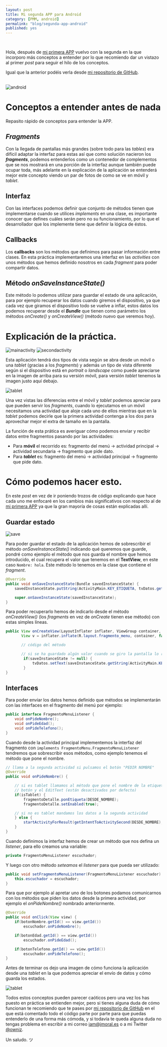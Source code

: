 ```yaml
---
layout: post
title: Mi segunda APP para Android
category: [PMM, android]
permalink: "blog/segunda-app-android"
published: yes
---
```


<br>

Hola, después de [mi primera APP](/blog/primera-app-android) vuelvo con la segunda en la que incorporo más conceptos a entender por lo que recomiendo dar un vistazo al primer *post* para seguir el hilo de los conceptos.

Igual que la anterior podéis verla desde [mi repositorio de GitHub](https://github.com/owniz/AndroidPractise2 "GitHub").

<br>

<img class="differentSize65" src="/assets/img/practica2pmm/android.png" alt="android" style="margin:auto; display:block;">

# Conceptos a entender antes de nada

Repasito rápido de conceptos para entender la APP.

## *Fragments*

Con la llegada de pantallas más grandes (sobre todo para las *tables*) era difícil adaptar la interfaz para estas así que como solución nacieron los ***fragments***, podemos entenderlos como un contenedor de complementos que se nos mostrará en una porción de la interfaz aunque también puede ocupar toda, más adelante en la explicación de la aplicación se entenderá mejor este concepto viendo un par de fotos de como se ve en móvil y *tablet*.

## Interfaz

Con las interfaces podemos definir que conjunto de métodos tienen que implementarse cuando se utilices *implements* en una clase, es importante conocer que defines cuáles serán pero no su funcionamiento, por lo que el desarrollador que los implemente tiene que definir la lógica de éstos.

## Callbacks

Los **callbacks** son los métodos que definimos para pasar información entre clases. En esta práctica implementaremos una interfaz en las *activities* con unos métodos que hemos definido nosotros en cada *fragment* para poder compartir datos.

## Método *onSaveInstanceState()*

Este método lo podemos utilizar para guardar el estado de una aplicación, para por ejemplo recuperar los datos cuando giremos el dispositivo, ya que cada vez que giramos el dispositivo todo se vuelve a inflar, estos datos los podemos recuperar desde el ***Bundle*** que tienen como parámetro los métodos *onCreate()* y *onCreateView()* (método nuevo que veremos hoy).

# Explicación de la práctica.

<img class="inlinetwo" src="/assets/img/practica2pmm/main-movil.gif" alt="mainactivity">
<img class="inlinetwo" src="/assets/img/practica2pmm/second-movil.gif" alt="secondactivity">

Esta aplicación tendrá dos tipos de vista según se abra desde un móvil o una *tablet* (gracias a los *fragments*) y además un tipo de vista diferente según si el dispositivo está en *portrait* o *landscape* como puede apreciarse en la imagen de arriba para su versión móvil, para versión *tablet* tenemos la imagen justo aquí debajo.

![tablet](/assets/img/practica2pmm/main-tablet.gif "Tablet")

Una vez vistas las diferencias entre el móvil y *tablet* podemos apreciar para que pueden servir los *fragments*, cuando lo ejecutamos en un móvil necesitamos una actividad que aloje cada uno de ellos mientras que en la *tablet* podemos decirle que la primera actividad contenga a los dos para aprovechar mejor el extra de tamaño en la pantalla.

La función de esta prática es averiguar cómo podemos enviar y recibir datos entre fragmentos pasando por las actividades:

* Para **móvil** el recorrido es: fragmento del menú -> actividad principal -> actividad secundaria -> fragmento que pide dato.
* Para ***tablet*** es: fragmento del menú -> actividad principal -> fragmento que pide dato.

# Cómo podemos hacer esto.

En este *post* en vez de ir poniendo trozos de código explicando que hace cada uno me enfocaré en los cambios más significativos con respecto al de [mi primera APP](/blog/primera-app-android) ya que la gran mayoría de cosas están explicadas allí.

## Guardar estado

<img class="differentSize50" src="/assets/img/practica2pmm/save.gif" alt="save" style="margin:auto; display:block;">

Para poder guardar el estado de la aplicación hemos de sobrescribir el método *onSaveInstanceState()* indicando qué queremos que guarde, pondré como ejemplo el método que nos guarda el nombre que hemos introducido, el cual recupera el valor que tenemos en el **TextView**, en este caso `Nombre: hola`. Este método lo tenemos en la clase que contiene el *fragment*.

```java
@Override
public void onSaveInstanceState(Bundle savedInstanceState) {
    savedInstanceState.putString(ActivityMain.KEY_ETIQUETA, tvDatos.getText().toString());

    super.onSaveInstanceState(savedInstanceState);
}
```

Para poder recuperarlo hemos de indicarlo desde el método *onCreateView()* (los *fragments* en vez de *onCreate* tienen ese método) con estas simples líneas.

```java
public View onCreateView(LayoutInflater inflater, ViewGroup container, Bundle saveInstanceState) {
       View v = inflater.inflate(R.layout.fragmento_menu, container, false);

       // código del método

       // si se ha guardado algún valor cuando se giro la pantalla lo recuperamos
        if(saveInstanceState != null) {
            tvDatos.setText(saveInstanceState.getString(ActivityMain.KEY_ETIQUETA));
        }
}
```

## Interfaces

Para poder enviar los datos hemos definido que métodos se implementarán con las interfaces en el fragmento del menú por ejemplo:

```java
public interface FragmentoMenuListener {
    void onPideNombre();
    void onPideEdad();
    void onPideTelefono();
}
```

Cuando desde la actividad principal implementemos la interfaz del fragmento con `implements FragmentoMenu.FragmentoMenuListener` tendremos que sobrescribir esos métodos, como ejemplo tenemos el método que pone el nombre.

```java
// llama a la segunda actividad si pulsamos el botón "PEDIR NOMBRE"
@Override
public void onPideNombre() {

    // si es tablet llamamos al método que pone el nombre de la etiqueta y ademas activamos
    // botón y el EditText (están desactivados por defecto)
    if(isTablet) {
        fragmentoDetalle.ponEtiqueta(DESDE_NOMBRE);
        fragmentoDetalle.setEnabled(true);

    // si no es tablet mandamos los datos a la segunda actividad
    } else {
        startActivityForResult(getIntentToActivitySecond(DESDE_NOMBRE), REQUEST_CODE);
    }
}
```

Cuando definimos la interfaz hemos de crear un método que nos defina un *listener*, para ello creamos una variable:

```java
private FragmentoMenuListener escuchador;
```

Y luego con otro método *seteamos* el *listener* para que pueda ser utilizado:

```java
public void setFragmentoMenuListener(FragmentoMenuListener escuchador) {
    this.escuchador = escuchador;
}
```

Para que por ejemplo al apretar uno de los botones podamos comunicarnos con los métodos que piden los datos desde la primera actividad, por ejemplo el *onPideNombre()* nombrado anteriormente.

```java
@Override
public void onClick(View view) {
    if(botonNombre.getId() == view.getId())
        escuchador.onPideNombre();

    if(botonEdad.getId() == view.getId())
        escuchador.onPideEdad();

    if(botonTelefono.getId() == view.getId())
        escuchador.onPideTelefono();
}
```

Antes de terminar os dejo una imagen de cómo funciona la aplicación desde una *tablet* en la que podemos apreciar el envío de datos y cómo guarda los estados.

![tablet](/assets/img/practica2pmm/full-tablet.gif "Tablet")

Todos estos conceptos pueden parecer caóticos pero una vez los has puesto en práctica se entienden mejor, pero si tienes alguna duda de cómo funcionan te recomiendo que te pases por [mi repositorio de GitHub](https://github.com/owniz/AndroidPractise2 "GitHub") en el que está comentado todo el código parte por parte para que puedas entenderlo de una forma más cómoda, y si todavía te queda alguna duda no tengas problema en escribir a mi correo [iam@jmoral.es](mailto:iam@jmoral.es "iam@jmoral.es") o a mi Twitter [@owniz](https://twitter.com/owniz "Twitter").

Un saludo. ツ
